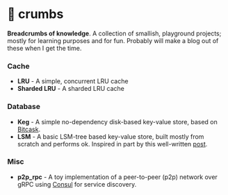 # 🍞 crumbs

**Breadcrumbs of knowledge**. A collection of smallish, playground projects; mostly for learning purposes and for fun. Probably will make a blog out of these when I get the time.

### Cache
- **LRU** - A simple, concurrent LRU cache
- **Sharded LRU** - A sharded LRU cache

### Database
- **Keg** - A simple no-dependency disk-based key-value store, based on [Bitcask](https://github.com/basho/bitcask).
- **LSM** - A basic LSM-tree based key-value store, built mostly from scratch and performs ok. Inspired in part by this well-written [post](https://artem.krylysov.com/blog/2023/04/19/how-rocksdb-works/).

### Misc
- **p2p_rpc** - A toy implementation of a peer-to-peer (p2p) network over gRPC using [Consul](https://github.com/hashicorp/consul) for service discovery.
